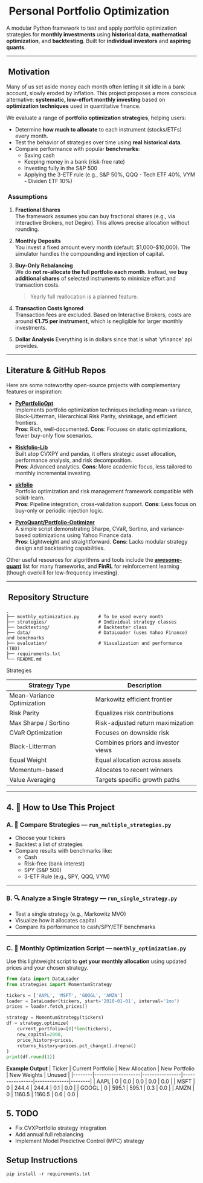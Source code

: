 # ​ Personal Portfolio Optimization

A modular Python framework to test and apply portfolio optimization strategies for **monthly investments** using **historical data**, **mathematical optimization**, and **backtesting**. Built for **individual investors** and **aspiring quants**.

---

## ​ Motivation

Many of us set aside money each month often letting it sit idle in a bank account, slowly eroded by inflation. This project proposes a more conscious alternative: **systematic, low-effort monthly investing** based on **optimization techniques** used in quantitative finance.

We evaluate a range of **portfolio optimization strategies**, helping users:

- Determine **how much to allocate** to each instrument (stocks/ETFs) every month.
- Test the behavior of strategies over time using **real historical data**.
- Compare performance with popular **benchmarks**:
  - Saving cash  
  - Keeping money in a bank (risk-free rate)  
  - Investing fully in the S&P 500  
  - Applying the 3-ETF rule (e.g., S&P 50%, QQQ - Tech ETF 40%, VYM - Dividen ETF 10%)

### ​ Assumptions

1. **Fractional Shares**  
   The framework assumes you can buy fractional shares (e.g., via Interactive Brokers, not Degiro). This allows precise allocation without rounding.

2. **Monthly Deposits**  
   You invest a fixed amount every month (default: \$1,000–\$10,000). The simulator handles the compounding and injection of capital.

3. **Buy-Only Rebalancing**  
   We do **not re-allocate the full portfolio each month**. Instead, we **buy additional shares** of selected instruments to minimize effort and transaction costs.  
   > Yearly full reallocation is a planned feature.

4. **Transaction Costs Ignored**  
   Transaction fees are excluded. Based on Interactive Brokers, costs are around **€1.75 per instrument**, which is negligible for larger monthly investments.

5. **Dollar Analysis**
   Everything is in dollars since that is what 'yfinance' api provides.

---

##  Literature & GitHub Repos

Here are some noteworthy open-source projects with complementary features or inspiration:

- **[PyPortfolioOpt](https://github.com/robertmartin8/PyPortfolioOpt)**  
  Implements portfolio optimization techniques including mean-variance, Black-Litterman, Hierarchical Risk Parity, shrinkage, and efficient frontiers.  
  **Pros**: Rich, well-documented. **Cons**: Focuses on static optimizations, fewer buy-only flow scenarios.  

- **[Riskfolio-Lib](https://github.com/dcajasn/Riskfolio-Lib)**  
  Built atop CVXPY and pandas, it offers strategic asset allocation, performance analysis, and risk decomposition.  
  **Pros**: Advanced analytics. **Cons**: More academic focus, less tailored to monthly incremental investing.  

- **[skfolio](https://github.com/skfolio/skfolio)**  
  Portfolio optimization and risk management framework compatible with scikit-learn.  
  **Pros**: Pipeline integration, cross-validation support. **Cons**: Less focus on buy-only or periodic injection logic.  

- **[PyroQuant/Portfolio‑Optimizer](https://github.com/PyroQuant/Portfolio-Optimizer)**  
  A simple script demonstrating Sharpe, CVaR, Sortino, and variance-based optimizations using Yahoo Finance data.  
  **Pros**: Lightweight and straightforward. **Cons**: Lacks modular strategy design and backtesting capabilities.  

Other useful resources for algorithms and tools include the **[awesome-quant](https://github.com/wilsonfreitas/awesome-quant)** list for many frameworks, and **FinRL** for reinforcement learning (though overkill for low-frequency investing).  

---

## ​​ Repository Structure

```
.
├── monthly_optimization.py       # To be used every month
├── strategies/                   # Individual strategy classes
├── backtesting/                  # Backtester class
├── data/                         # DataLoader (uses Yahoo Finance) and benchmarks
├── evaluation/                   # Visualization and performance (TBD)
├── requirements.txt
└── README.md
```

Strategies

| Strategy Type                 | Description                                 |
|------------------------------|----------------------------------------------|
| Mean-Variance Optimization   | Markowitz efficient frontier                 | 
| Risk Parity                  | Equalizes risk contributions                 | 
| Max Sharpe / Sortino         | Risk-adjusted return maximization            |
| CVaR Optimization            | Focuses on downside risk                     | 
| Black-Litterman              | Combines priors and investor views           | 
| Equal Weight                 | Equal allocation across assets               |
| Momentum-based               | Allocates to recent winners                  | 
| Value Averaging              | Targets specific growth paths                | 

---

## 4. 🚀 How to Use This Project

### A. 🧪 Compare Strategies — `run_multiple_strategies.py`

- Choose your tickers
- Backtest a list of strategies
- Compare results with benchmarks like:
  - Cash
  - Risk-free (bank interest)
  - SPY (S&P 500)
  - 3-ETF Rule (e.g., SPY, QQQ, VYM)

---

### B. 🔍 Analyze a Single Strategy — `run_single_strategy.py`

- Test a single strategy (e.g., Markowitz MVO)
- Visualize how it allocates capital
- Compare its performance to cash/SPY/ETF benchmarks

---

### C. 📅 Monthly Optimization Script — `monthly_optimization.py`

Use this lightweight script to **get your monthly allocation** using updated prices and your chosen strategy.

```python
from data import DataLoader
from strategies import MomentumStrategy

tickers = ['AAPL', 'MSFT', 'GOOGL', 'AMZN']
loader = DataLoader(tickers, start='2010-01-01', interval='1mo')
prices = loader.fetch_prices()

strategy = MomentumStrategy(tickers)
df = strategy.optimize(
    current_portfolio=[0]*len(tickers),
    new_capital=2000,
    price_history=prices,
    returns_history=prices.pct_change().dropna()
)
print(df.round(1))
```
**Example Output**
| Ticker | Current Portfolio | New Allocation | New Portfolio | New Weights | Unused |
|--------|-------------------|----------------|----------------|--------------|--------|
| AAPL   | 0                 | 0.0            | 0.0            | 0.0          | 0.0    |
| MSFT   | 0                 | 244.4          | 244.4          | 0.1          | 0.0    |
| GOOGL  | 0                 | 595.1          | 595.1          | 0.3          | 0.0    |
| AMZN   | 0                 | 1160.5         | 1160.5         | 0.6          | 0.0    |


## 5. TODO
- Fix CVXPortfolio strategy integration
- Add annual full rebalancing
- Implement Model Predictive Control (MPC) strategy

## Setup Instructions
```
pip install -r requirements.txt
```

